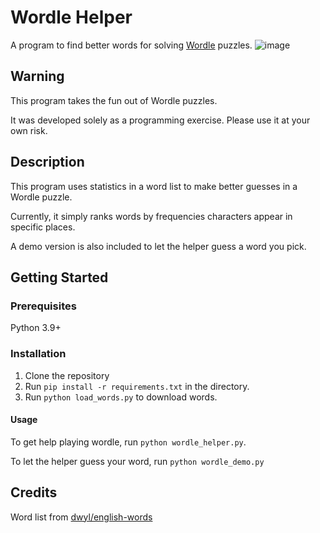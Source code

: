 # Wordle Helper
A program to find better words for solving [Wordle](powerlanguage.co.uk) puzzles.
![image](https://user-images.githubusercontent.com/16577014/149848610-9d3cc7bc-2524-4dca-bbf2-934db3262b25.png)

## Warning
This program takes the fun out of Wordle puzzles. 

It was developed solely as a programming exercise. Please use it at your own risk.

## Description
This program uses statistics in a word list to make better guesses in a Wordle puzzle.

Currently, it simply ranks words by frequencies characters appear in specific places.

A demo version is also included to let the helper guess a word you pick. 

## Getting Started
### Prerequisites
Python 3.9+
### Installation
1. Clone the repository
2. Run `pip install -r requirements.txt` in the directory.
3. Run `python load_words.py` to download words.
#### Usage
To get help playing wordle, run `python wordle_helper.py`.

To let the helper guess your word, run `python wordle_demo.py`

## Credits
Word list from [dwyl/english-words](https://github.com/dwyl/english-words)
